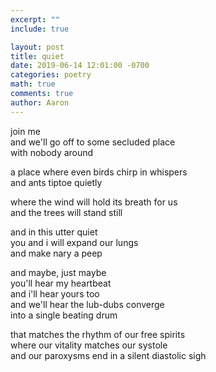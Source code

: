 ```yaml
---
excerpt: ""
include: true

layout: post
title: quiet
date: 2019-06-14 12:01:00 -0700
categories: poetry
math: true
comments: true
author: Aaron
---
```


join me  
and we'll go off to some secluded place  
with nobody around  

a place where even birds chirp in whispers  
and ants tiptoe quietly  

where the wind will hold its breath for us  
and the trees will stand still  

and in this utter quiet  
you and i will expand our lungs  
and make nary a peep  

and maybe, just maybe  
you'll hear my heartbeat  
and i'll hear yours too   
and we'll hear the lub-dubs converge  
into a single beating drum  

that matches the rhythm of our free spirits  
where our vitality matches our systole  
and our paroxysms end in a silent diastolic sigh


